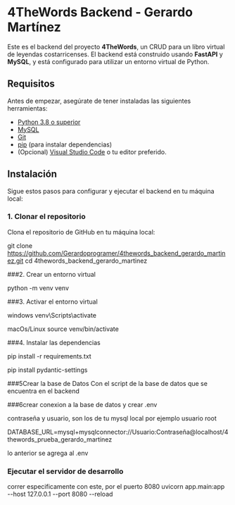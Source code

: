 # 4TheWords Backend - Gerardo Martínez

Este es el backend del proyecto **4TheWords**, un CRUD para un libro virtual de leyendas costarricenses. El backend está construido usando **FastAPI** y **MySQL**, y está configurado para utilizar un entorno virtual de Python.

## Requisitos

Antes de empezar, asegúrate de tener instaladas las siguientes herramientas:

- [Python 3.8 o superior](https://www.python.org/downloads/)
- [MySQL](https://www.mysql.com/)
- [Git](https://git-scm.com/)
- [pip](https://pip.pypa.io/en/stable/) (para instalar dependencias)
- (Opcional) [Visual Studio Code](https://code.visualstudio.com/) o tu editor preferido.

## Instalación

Sigue estos pasos para configurar y ejecutar el backend en tu máquina local:

### 1. Clonar el repositorio

Clona el repositorio de GitHub en tu máquina local:

git clone https://github.com/Gerardoprogramer/4thewords_backend_gerardo_martinez.git
cd 4thewords_backend_gerardo_martinez

###2. Crear un entorno virtual

python -m venv venv

###3. Activar el entorno virtual

windows
venv\Scripts\activate

macOs/Linux
source venv/bin/activate

###4. Instalar las dependencias

pip install -r requirements.txt

pip install pydantic-settings

###5Crear la base de Datos
Con el script de la base de datos que se encuentra en el backend

###6crear conexion a la base de datos y crear .env

contraseña y usuario, son los de tu mysql local por ejemplo usuario root

DATABASE_URL=mysql+mysqlconnector://Usuario:Contraseña@localhost/4thewords_prueba_gerardo_martinez 

lo anterior se agrega al .env

### Ejecutar el servidor de desarrollo
correr especificamente con este, por el puerto 8080
uvicorn app.main:app --host 127.0.0.1 --port 8080 --reload





